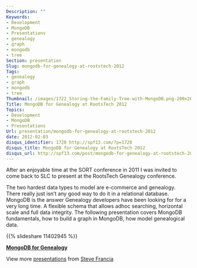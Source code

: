 ```yaml
---
Description: ""
Keywords:
- Development
- MongoDB
- Presentations
- genealogy
- graph
- mongodb
- tree
Section: presentation
Slug: mongodb-for-genealogy-at-rootstech-2012
Tags:
- genealogy
- graph
- mongodb
- tree
Thumbnail: /images/1722_Storing-the-Family-Tree-with-MongoDB.png-200x200.png
Title: MongoDB for Genealogy at RootsTech 2012
Topics:
- Development
- MongoDB
- Presentations
Url: presentation/mongodb-for-genealogy-at-rootstech-2012
date: 2012-02-03
disqus_identifier: 1720 http://spf13.com/?p=1720
disqus_title: MongoDB for Genealogy at RootsTech 2012
disqus_url: http://spf13.com/post/mongodb-for-genealogy-at-rootstech-2012/
---
```


After an enjoyable time at the SORT conference in 2011 I was invited to
come back to SLC to present at the RootsTech Genealogy conference.

The two hardest data types to model are e-commerce and genealogy. There
really just isn’t any good way to do it in a relational database.
MongoDB is the answer Genealogy developers have been looking for for a
very long time. A flexible schema that allows adhoc searching,
horizontal scale and full data integrity. The following presentation
covers MongoDB fundamentals, how to build a graph in MongoDB, how model
genealogical data.

{{% slideshare 11402945 %}}

**[MongoDB for
Genealogy](http://www.slideshare.net/spf13/mongodb-for-genealogy "MongoDB for Genealogy")**

View more [presentations](http://www.slideshare.net/) from [Steve
Francia](http://www.slideshare.net/spf13)
